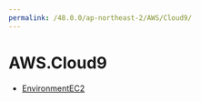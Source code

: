 ```yaml
---
permalink: /48.0.0/ap-northeast-2/AWS/Cloud9/
---
```


# AWS.Cloud9



* [EnvironmentEC2](EnvironmentEC2.md)